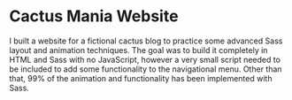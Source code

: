 # Cactus Mania Website

I built a website for a fictional cactus blog to practice some advanced Sass layout and animation techniques. The goal was to build it completely in HTML and Sass with no JavaScript, however a very small script needed to be included to add some functionality to the navigational menu. Other than that, 99% of the animation and functionality has been implemented with Sass. 

